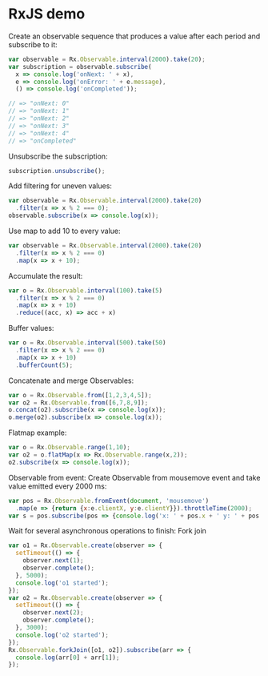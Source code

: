 # RxJS demo

Create an observable sequence that produces a value after each period and subscribe to it:
```javascript
var observable = Rx.Observable.interval(2000).take(20);
var subscription = observable.subscribe(
  x => console.log('onNext: ' + x),
  e => console.log('onError: ' + e.message),
  () => console.log('onCompleted'));

// => "onNext: 0"
// => "onNext: 1"
// => "onNext: 2"
// => "onNext: 3"
// => "onNext: 4"
// => "onCompleted"
```
Unsubscribe the subscription:
```javascript
subscription.unsubscribe();
```

Add filtering for uneven values:
```javascript
var observable = Rx.Observable.interval(2000).take(20)
  .filter(x => x % 2 === 0);
observable.subscribe(x => console.log(x));
```

Use map to add 10 to every value:
```javascript
var observable = Rx.Observable.interval(2000).take(20)
  .filter(x => x % 2 === 0)
  .map(x => x + 10);
```

Accumulate the result:
```javascript
var o = Rx.Observable.interval(100).take(5)
  .filter(x => x % 2 === 0)
  .map(x => x + 10)
  .reduce((acc, x) => acc + x)
```

Buffer values:
```javascript
var o = Rx.Observable.interval(500).take(50)
  .filter(x => x % 2 === 0)
  .map(x => x + 10)
  .bufferCount(5);
```

Concatenate and merge Observables:
```javascript
var o = Rx.Observable.from([1,2,3,4,5]);
var o2 = Rx.Observable.from([6,7,8,9]);
o.concat(o2).subscribe(x => console.log(x));
o.merge(o2).subscribe(x => console.log(x));
```

Flatmap example:
```javascript
var o = Rx.Observable.range(1,10);
var o2 = o.flatMap(x => Rx.Observable.range(x,2));
o2.subscribe(x => console.log(x));
```

Observable from event: Create Observable from mousemove event and take value emitted every 2000 ms:
```javascript
var pos = Rx.Observable.fromEvent(document, 'mousemove')
  .map(e => {return {x:e.clientX, y:e.clientY}}).throttleTime(2000);
var s = pos.subscribe(pos => {console.log('x: ' + pos.x + ' y: ' + pos.y)});    
```

Wait for several asynchronous operations to finish: Fork join
```javascript
var o1 = Rx.Observable.create(observer => {
  setTimeout(() => {
    observer.next(1);
    observer.complete();
  }, 5000);
  console.log('o1 started');
});
var o2 = Rx.Observable.create(observer => {
  setTimeout(() => {
    observer.next(2);
    observer.complete();
  }, 3000);
  console.log('o2 started');
});
Rx.Observable.forkJoin([o1, o2]).subscribe(arr => {
  console.log(arr[0] + arr[1]);
});
```
